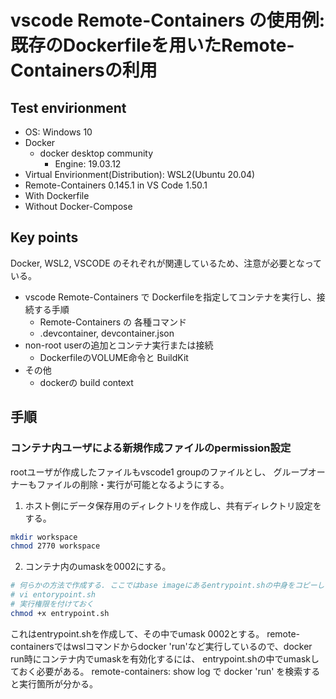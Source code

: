 # vscode Remote-Containers の使用例: 既存のDockerfileを用いたRemote-Containersの利用

## Test envirionment

- OS: Windows 10
- Docker  
  - docker desktop community
    - Engine: 19.03.12
- Virtual Envirionment(Distribution): WSL2(Ubuntu 20.04)
- Remote-Containers 0.145.1 in VS Code 1.50.1
- With Dockerfile
- Without Docker-Compose

## Key points

Docker, WSL2, VSCODE のそれぞれが関連しているため、注意が必要となっている。

- vscode Remote-Containers で Dockerfileを指定してコンテナを実行し、接続する手順
  - Remote-Containers の 各種コマンド
  - .devcontainer, devcontainer.json
- non-root userの追加とコンテナ実行または接続
  - DockerfileのVOLUME命令と BuildKit
- その他
  - dockerの build context

## 手順

### コンテナ内ユーザによる新規作成ファイルのpermission設定

rootユーザが作成したファイルもvscode1 groupのファイルとし、
グループオーナーもファイルの削除・実行が可能となるようにする。

1. ホスト側にデータ保存用のディレクトリを作成し、共有ディレクトリ設定をする。

``` bash
mkdir workspace
chmod 2770 workspace
```

2. コンテナ内のumaskを0002にする。

``` bash
# 何らかの方法で作成する. ここではbase imageにあるentrypoint.shの中身をコピーしてbuild context上にファイルとして作成.
# vi entorypoint.sh
# 実行権限を付けておく
chmod +x entrypoint.sh
```

これはentrypoint.shを作成して、その中でumask 0002とする。
remote-containersではwslコマンドからdocker 'run'など実行しているので、docker run時にコンテナ内でumaskを有効化するには、
entrypoint.shの中でumaskしておく必要がある。
remote-containers: show log で docker 'run' を検索すると実行箇所が分かる。

